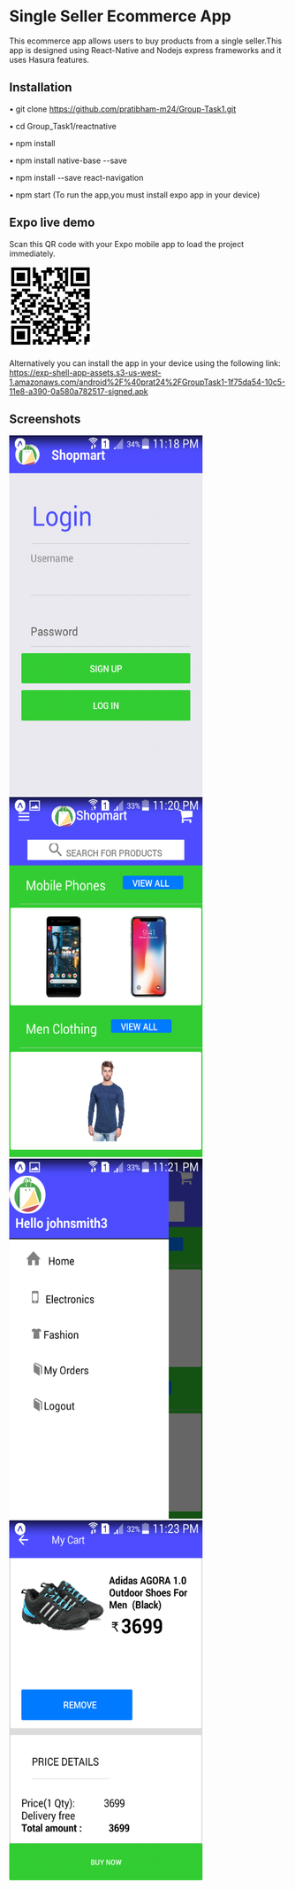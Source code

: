 ﻿# Single Seller Ecommerce App

This ecommerce app allows users to buy products from a single seller.This app is designed using React-Native and Nodejs express 
frameworks and it uses Hasura features.
 
## Installation
 
•	git clone https://github.com/pratibham-m24/Group-Task1.git 

•	cd Group_Task1/reactnative

•	npm install

•	npm install native-base --save

• npm install --save react-navigation

•	npm start (To run the app,you must install expo app in your device)

## Expo live demo
Scan this QR code with your Expo mobile app to load the project immediately.

<img src="https://github.com/pratibham-m24/Group-Task1/blob/master/reactnative/assets/demo.PNG" width="150" height="150">  

Alternatively you can install the app in your device using the following link:
  https://exp-shell-app-assets.s3-us-west-1.amazonaws.com/android%2F%40prat24%2FGroupTask1-1f75da54-10c5-11e8-a390-0a580a782517-signed.apk
## Screenshots
<img src="https://github.com/pratibham-m24/Group-Task1/blob/master/reactnative/src/images/Screenshot_2018-02-07-23-18-52.png" width="350" height="650">                                                                        
<img src="https://github.com/pratibham-m24/Group-Task1/blob/master/reactnative/src/images/Screenshot_2018-02-07-23-20-53.png" width="350" height="650">
<img src="https://github.com/pratibham-m24/Group-Task1/blob/master/reactnative/src/images/Screenshot_2018-02-07-23-21-36.png" width="350" height="650">                                                                        
<img src="https://github.com/pratibham-m24/Group-Task1/blob/master/reactnative/src/images/Screenshot_2018-02-07-23-23-44.png" width="350" height="650">

